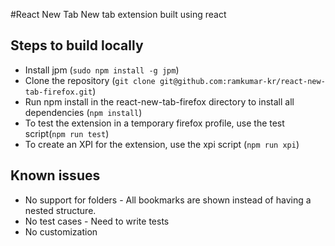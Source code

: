 #React New Tab
New tab extension built using react

## Steps to build locally
* Install jpm (`sudo npm install -g jpm`)
* Clone the repository (`git clone git@github.com:ramkumar-kr/react-new-tab-firefox.git`)
* Run npm install in the react-new-tab-firefox directory to install all dependencies (`npm install`)
* To test the extension in a temporary firefox profile, use the test script(`npm run test`)
* To create an XPI for the extension, use the xpi script (`npm run xpi`)

## Known issues
* No support for folders - All bookmarks are shown instead of having a nested structure.
* No test cases - Need to write tests
* No customization 
